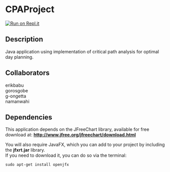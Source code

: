 # CPAProject
[![Run on Repl.it](https://repl.it/badge/github/gorosgobe/CPAProject)](https://repl.it/github/gorosgobe/CPAProject)
## Description

Java application using implementation of critical path analysis for optimal day planning.

## Collaborators
erikbabu <br />
gorosgobe <br />
g-ongetta <br />
namanwahi

## Dependencies
This application depends on the JFreeChart library, available for free download at:
**http://www.jfree.org/jfreechart/download.html** <br />

You will also require JavaFX, which you can add to your project by including the **jfxrt.jar**  library.<br />
If you need to download it, you can do so via the terminal:
```
sudo apt-get install openjfx
```
